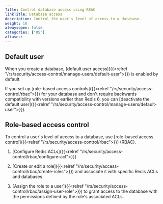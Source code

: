 ```yaml
---
Title: Control database access using RBAC
linkTitle: Database access
description: Control the user's level of access to a database.
weight: 10
alwaysopen: false
categories: ["RS"]
aliases: 
---
```


## Default user

When you create a database, [default user access]({{<relref "/rs/security/access-control/manage-users/default-user">}}) is enabled by default.

If you set up [role-based access controls]({{<relref "/rs/security/access-control/rbac">}}) for your database and don't require backwards compatibility with versions earlier than Redis 6, you can [deactivate the default user]({{<relref "/rs/security/access-control/manage-users/default-user">}}).

## Role-based access control

To control a user's level of access to a database, use [role-based access control]({{<relref "/rs/security/access-control/rbac">}}) (RBAC).

1. [Configure Redis ACLs]({{<relref "/rs/security/access-control/rbac/configure-acl">}}).

1. [Create or edit a role]({{<relref "/rs/security/access-control/rbac/create-roles">}}) and associate it with specific Redis ACLs and databases.

1. [Assign the role to a user]({{<relref "/rs/security/access-control/rbac/assign-user-role">}}) to grant access to the database with the permissions defined by the role's associated ACLs.